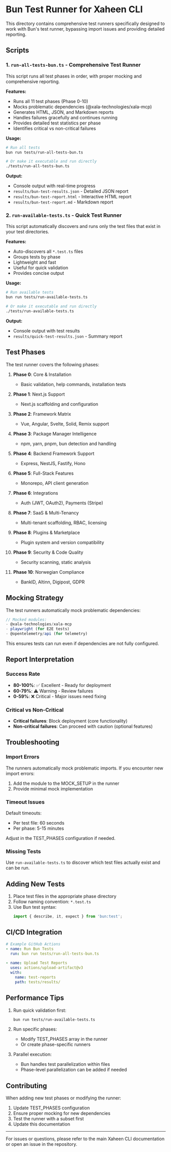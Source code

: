 # Bun Test Runner for Xaheen CLI

This directory contains comprehensive test runners specifically designed to work with Bun's test runner, bypassing import issues and providing detailed reporting.

## Scripts

### 1. `run-all-tests-bun.ts` - Comprehensive Test Runner

This script runs all test phases in order, with proper mocking and comprehensive reporting.

**Features:**
- Runs all 11 test phases (Phase 0-10)
- Mocks problematic dependencies (@xala-technologies/xala-mcp)
- Generates HTML, JSON, and Markdown reports
- Handles failures gracefully and continues running
- Provides detailed test statistics per phase
- Identifies critical vs non-critical failures

**Usage:**
```bash
# Run all tests
bun run tests/run-all-tests-bun.ts

# Or make it executable and run directly
./tests/run-all-tests-bun.ts
```

**Output:**
- Console output with real-time progress
- `results/bun-test-results.json` - Detailed JSON report
- `results/bun-test-report.html` - Interactive HTML report
- `results/bun-test-report.md` - Markdown report

### 2. `run-available-tests.ts` - Quick Test Runner

This script automatically discovers and runs only the test files that exist in your test directories.

**Features:**
- Auto-discovers all `*.test.ts` files
- Groups tests by phase
- Lightweight and fast
- Useful for quick validation
- Provides concise output

**Usage:**
```bash
# Run available tests
bun run tests/run-available-tests.ts

# Or make it executable and run directly
./tests/run-available-tests.ts
```

**Output:**
- Console output with test results
- `results/quick-test-results.json` - Summary report

## Test Phases

The test runner covers the following phases:

1. **Phase 0**: Core & Installation
   - Basic validation, help commands, installation tests
   
2. **Phase 1**: Next.js Support
   - Next.js scaffolding and configuration
   
3. **Phase 2**: Framework Matrix
   - Vue, Angular, Svelte, Solid, Remix support
   
4. **Phase 3**: Package Manager Intelligence
   - npm, yarn, pnpm, bun detection and handling
   
5. **Phase 4**: Backend Framework Support
   - Express, NestJS, Fastify, Hono
   
6. **Phase 5**: Full-Stack Features
   - Monorepo, API client generation
   
7. **Phase 6**: Integrations
   - Auth (JWT, OAuth2), Payments (Stripe)
   
8. **Phase 7**: SaaS & Multi-Tenancy
   - Multi-tenant scaffolding, RBAC, licensing
   
9. **Phase 8**: Plugins & Marketplace
   - Plugin system and version compatibility
   
10. **Phase 9**: Security & Code Quality
    - Security scanning, static analysis
    
11. **Phase 10**: Norwegian Compliance
    - BankID, Altinn, Digipost, GDPR

## Mocking Strategy

The test runners automatically mock problematic dependencies:

```typescript
// Mocked modules:
- @xala-technologies/xala-mcp
- playwright (for E2E tests)
- @opentelemetry/api (for telemetry)
```

This ensures tests can run even if dependencies are not fully configured.

## Report Interpretation

### Success Rate
- **80-100%**: ✅ Excellent - Ready for deployment
- **60-79%**: ⚠️ Warning - Review failures
- **0-59%**: ❌ Critical - Major issues need fixing

### Critical vs Non-Critical
- **Critical failures**: Block deployment (core functionality)
- **Non-critical failures**: Can proceed with caution (optional features)

## Troubleshooting

### Import Errors
The runners automatically mock problematic imports. If you encounter new import errors:
1. Add the module to the MOCK_SETUP in the runner
2. Provide minimal mock implementation

### Timeout Issues
Default timeouts:
- Per test file: 60 seconds
- Per phase: 5-15 minutes

Adjust in the TEST_PHASES configuration if needed.

### Missing Tests
Use `run-available-tests.ts` to discover which test files actually exist and can be run.

## Adding New Tests

1. Place test files in the appropriate phase directory
2. Follow naming convention: `*.test.ts`
3. Use Bun test syntax:
   ```typescript
   import { describe, it, expect } from 'bun:test';
   ```

## CI/CD Integration

```yaml
# Example GitHub Actions
- name: Run Bun Tests
  run: bun run tests/run-all-tests-bun.ts
  
- name: Upload Test Reports
  uses: actions/upload-artifact@v3
  with:
    name: test-reports
    path: tests/results/
```

## Performance Tips

1. Run quick validation first:
   ```bash
   bun run tests/run-available-tests.ts
   ```

2. Run specific phases:
   - Modify TEST_PHASES array in the runner
   - Or create phase-specific runners

3. Parallel execution:
   - Bun handles test parallelization within files
   - Phase-level parallelization can be added if needed

## Contributing

When adding new test phases or modifying the runner:
1. Update TEST_PHASES configuration
2. Ensure proper mocking for new dependencies
3. Test the runner with a subset first
4. Update this documentation

---

For issues or questions, please refer to the main Xaheen CLI documentation or open an issue in the repository.